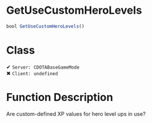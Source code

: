# GetUseCustomHeroLevels
```js
bool GetUseCustomHeroLevels()
```
# Class
✔ `Server: CDOTABaseGameMode`  
✖ `Client: undefined`  

# Function Description
Are custom-defined XP values for hero level ups in use?
